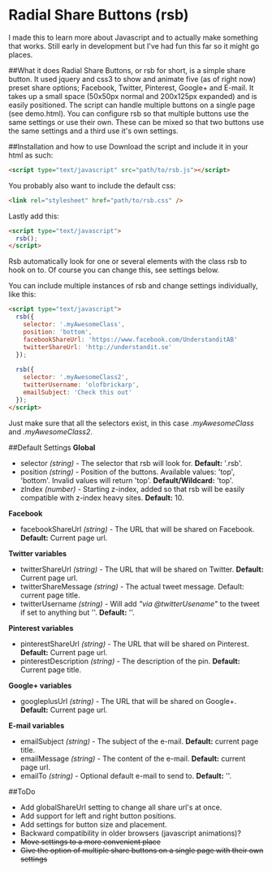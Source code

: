 # Radial Share Buttons (rsb)
I made this to learn more about Javascript and to actually make something that works. Still early in development but I've had fun this far so it might go places.


##What it does
Radial Share Buttons, or rsb for short, is a simple share button. It used jquery and css3 to show and animate five (as of right now) preset share options; Facebook, Twitter, Pinterest, Google+ and E-mail. It takes up a small space (50x50px normal and 200x125px expanded) and is easily positioned. The script can handle multiple buttons on a single page (see demo.html). You can configure rsb so that multiple buttons use the same settings or use their own. These can be mixed so that two buttons use the same settings and a third use it's own settings.


##Installation and how to use
Download the script and include it in your html as such:
``` html
<script type="text/javascript" src="path/to/rsb.js"></script>
```

You probably also want to include the default css:
``` html
<link rel="stylesheet" href="path/to/rsb.css" />
```

Lastly add this: 
``` html
<script type="text/javascript">
  rsb();
</script>
```
Rsb automatically look for one or several elements with the class rsb to hook on to. Of course you can change this, see settings below.

You can include multiple instances of rsb and change settings individually, like this:
```html
<script type="text/javascript">
  rsb({
    selector: '.myAwesomeClass',
    position: 'bottom',
    facebookShareUrl: 'https://www.facebook.com/UnderstanditAB'
    twitterShareUrl: 'http://understandit.se'
  });
  
  rsb({
    selector: '.myAwesomeClass2',
    twitterUsername: 'olofbrickarp',
    emailSubject: 'Check this out'
  });
</script>
```
Just make sure that all the selectors exist, in this case _.myAwesomeClass_ and _.myAwesomeClass2_.


##Default Settings
__Global__
* selector _(string)_ - The selector that rsb will look for. __Default:__ '.rsb'.
* position _(string)_ - Position of the buttons. Available values: 'top', 'bottom'. Invalid values will return 'top'. __Default/Wildcard:__ 'top'.
* zIndex _(number)_ -  Starting z-index, added so that rsb will be easily compatible with z-index heavy sites. __Default:__ 10.

__Facebook__
* facebookShareUrl _(string)_ - The URL that will be shared on Facebook. __Default:__ Current page url.

__Twitter variables__
* twitterShareUrl _(string)_ - The URL that will be shared on Twitter. __Default:__ Current page url.
* twitterShareMessage _(string)_ - The actual tweet message. Default: current page title.
* twitterUsername _(string)_ - Will add _"via @twitterUsename"_ to the tweet if set to anything but ''. __Default:__ ''.

__Pinterest variables__
* pinterestShareUrl _(string)_ - The URL that will be shared on Pinterest. __Default:__ Current page url.
* pinterestDescription _(string)_ - The description of the pin. __Default:__ Current page title.

__Google+ variables__
* googleplusUrl _(string)_ - The URL that will be shared on Google+. __Default:__ Current page url.

__E-mail variables__
* emailSubject _(string)_ - The subject of the e-mail. __Default:__ current page title.
* emailMessage _(string)_ - The content of the e-mail. __Default:__ current page url.
* emailTo _(string)_ - Optional default e-mail to send to. __Default:__ ''.


##ToDo
* Add globalShareUrl setting to change all share url's at once.
* Add support for left and right button positions.
* Add settings for button size and placement.
* Backward compatibility in older browsers (javascript animations)?
* ~~Move settings to a more convenient place~~
* ~~Give the option of multiple share buttons on a single page with their own settings~~